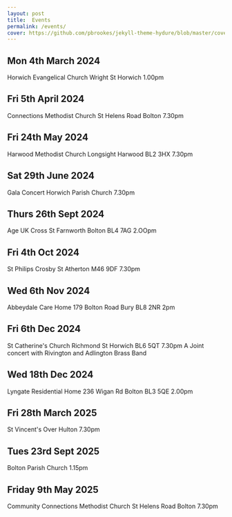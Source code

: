 ```yaml
---
layout: post
title:  Events
permalink: /events/
cover: https://github.com/pbrookes/jekyll-theme-hydure/blob/master/cover.jpg?raw=tru
---
```

## Mon 4th March 2024
Horwich Evangelical Church Wright St Horwich 1.00pm

## Fri 5th April 2024
Connections Methodist Church St Helens Road Bolton 7.30pm

## Fri 24th May 2024
Harwood Methodist Church Longsight Harwood BL2 3HX 7.30pm

## Sat 29th June 2024
Gala Concert Horwich Parish Church 7.30pm

## Thurs 26th Sept 2024
Age UK Cross St Farnworth Bolton BL4 7AG 2.OOpm

##  Fri 4th Oct 2024
St Philips Crosby St Atherton M46 9DF 7.30pm

## Wed 6th Nov 2024
Abbeydale Care Home 179 Bolton Road Bury BL8 2NR 2pm

## Fri 6th Dec 2024
St Catherine's Church Richmond St Horwich BL6 5QT 7.30pm
A Joint concert with Rivington and Adlington Brass Band

## Wed 18th Dec 2024
Lyngate Residential Home 236 Wigan Rd Bolton BL3 5QE 2.00pm

## Fri 28th March 2025
St Vincent's Over Hulton 7.30pm

## Tues 23rd Sept 2025
Bolton Parish Church 1.15pm

## Friday 9th May 2025
Community Connections Methodist Church St Helens Road Bolton 7.30pm
